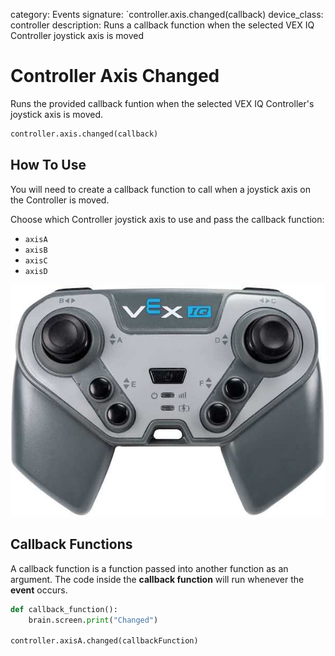 category: Events
signature: `controller.axis.changed(callback) 
device_class: controller
description: Runs a callback function when the selected VEX IQ Controller joystick axis is moved  

# Controller Axis Changed

Runs the provided callback funtion when the selected VEX IQ Controller's joystick axis is moved.

```python
controller.axis.changed(callback)
```

## How To Use

You will need to create a callback function to call when a joystick axis on the Controller is moved.

Choose which Controller joystick axis to use and pass the callback function:

- `axisA`
- `axisB`
- `axisC`
- `axisD`

![controller_button_front](controller_button_front.jpg)

## Callback Functions

A callback function is a function passed into another function as an argument. The code inside the **callback function** will run whenever the **event** occurs. 

```python
def callback_function():
    brain.screen.print("Changed")

controller.axisA.changed(callbackFunction)
```

<advanced>
</advanced>